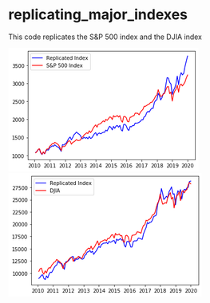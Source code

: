 # replicating_major_indexes
This code replicates the S&P 500 index and the DJIA index

![](s_p_500.png)
![](djia.png)
